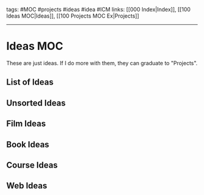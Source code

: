 tags: #MOC #projects #ideas #idea #ICM
links: [[000 Index|Index]], [[100 Ideas MOC|Ideas]], [[100 Projects MOC Ex|Projects]]

---
# Ideas MOC
These are just ideas. If I do more with them, they can graduate to "Projects".

## List of Ideas

## Unsorted Ideas

## Film Ideas 

## Book Ideas

## Course Ideas

## Web Ideas
